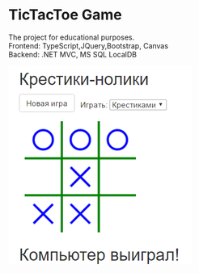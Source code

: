 # TicTacToe Game  

The project for educational purposes.  
Frontend: TypeScript,JQuery,Bootstrap, Canvas  
Backend: .NET MVC, MS SQL LocalDB  

![alt tag](https://github.com/alexkmbk/TicTacToe/blob/master/Screenshot.png)
